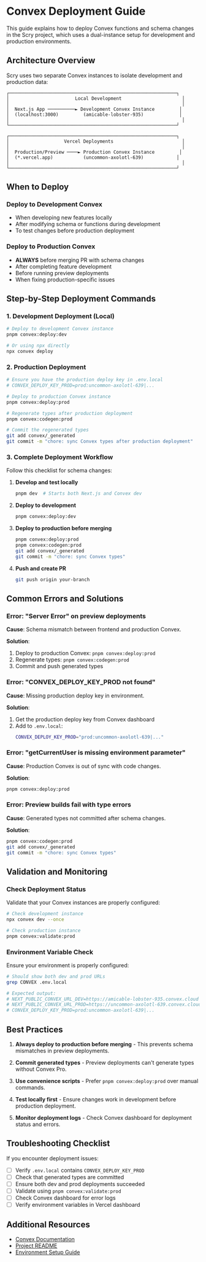 # Convex Deployment Guide

This guide explains how to deploy Convex functions and schema changes in the Scry project, which uses a dual-instance setup for development and production environments.

## Architecture Overview

Scry uses two separate Convex instances to isolate development and production data:

```
┌─────────────────────────────────────────────────────────────┐
│                        Local Development                      │
│                                                               │
│  Next.js App ──────────► Development Convex Instance         │
│  (localhost:3000)         (amicable-lobster-935)             │
│                                                               │
└─────────────────────────────────────────────────────────────┘

┌─────────────────────────────────────────────────────────────┐
│                    Vercel Deployments                         │
│                                                               │
│  Production/Preview ────► Production Convex Instance         │
│  (*.vercel.app)           (uncommon-axolotl-639)            │
│                                                               │
└─────────────────────────────────────────────────────────────┘
```

## When to Deploy

### Deploy to Development Convex
- When developing new features locally
- After modifying schema or functions during development
- To test changes before production deployment

### Deploy to Production Convex
- **ALWAYS** before merging PR with schema changes
- After completing feature development
- Before running preview deployments
- When fixing production-specific issues

## Step-by-Step Deployment Commands

### 1. Development Deployment (Local)

```bash
# Deploy to development Convex instance
pnpm convex:deploy:dev

# Or using npx directly
npx convex deploy
```

### 2. Production Deployment

```bash
# Ensure you have the production deploy key in .env.local
# CONVEX_DEPLOY_KEY_PROD=prod:uncommon-axolotl-639|...

# Deploy to production Convex instance
pnpm convex:deploy:prod

# Regenerate types after production deployment
pnpm convex:codegen:prod

# Commit the regenerated types
git add convex/_generated
git commit -m "chore: sync Convex types after production deployment"
```

### 3. Complete Deployment Workflow

Follow this checklist for schema changes:

1. **Develop and test locally**
   ```bash
   pnpm dev  # Starts both Next.js and Convex dev
   ```

2. **Deploy to development**
   ```bash
   pnpm convex:deploy:dev
   ```

3. **Deploy to production before merging**
   ```bash
   pnpm convex:deploy:prod
   pnpm convex:codegen:prod
   git add convex/_generated
   git commit -m "chore: sync Convex types"
   ```

4. **Push and create PR**
   ```bash
   git push origin your-branch
   ```

## Common Errors and Solutions

### Error: "Server Error" on preview deployments

**Cause**: Schema mismatch between frontend and production Convex.

**Solution**:
1. Deploy to production Convex: `pnpm convex:deploy:prod`
2. Regenerate types: `pnpm convex:codegen:prod`
3. Commit and push generated types

### Error: "CONVEX_DEPLOY_KEY_PROD not found"

**Cause**: Missing production deploy key in environment.

**Solution**:
1. Get the production deploy key from Convex dashboard
2. Add to `.env.local`:
   ```bash
   CONVEX_DEPLOY_KEY_PROD="prod:uncommon-axolotl-639|..."
   ```

### Error: "getCurrentUser is missing environment parameter"

**Cause**: Production Convex is out of sync with code changes.

**Solution**:
```bash
pnpm convex:deploy:prod
```

### Error: Preview builds fail with type errors

**Cause**: Generated types not committed after schema changes.

**Solution**:
```bash
pnpm convex:codegen:prod
git add convex/_generated
git commit -m "chore: sync Convex types"
```

## Validation and Monitoring

### Check Deployment Status

Validate that your Convex instances are properly configured:

```bash
# Check development instance
npx convex dev --once

# Check production instance
pnpm convex:validate:prod
```

### Environment Variable Check

Ensure your environment is properly configured:

```bash
# Should show both dev and prod URLs
grep CONVEX .env.local

# Expected output:
# NEXT_PUBLIC_CONVEX_URL_DEV=https://amicable-lobster-935.convex.cloud
# NEXT_PUBLIC_CONVEX_URL_PROD=https://uncommon-axolotl-639.convex.cloud
# CONVEX_DEPLOY_KEY_PROD=prod:uncommon-axolotl-639|...
```

## Best Practices

1. **Always deploy to production before merging** - This prevents schema mismatches in preview deployments.

2. **Commit generated types** - Preview deployments can't generate types without Convex Pro.

3. **Use convenience scripts** - Prefer `pnpm convex:deploy:prod` over manual commands.

4. **Test locally first** - Ensure changes work in development before production deployment.

5. **Monitor deployment logs** - Check Convex dashboard for deployment status and errors.

## Troubleshooting Checklist

If you encounter deployment issues:

- [ ] Verify `.env.local` contains `CONVEX_DEPLOY_KEY_PROD`
- [ ] Check that generated types are committed
- [ ] Ensure both dev and prod deployments succeeded
- [ ] Validate using `pnpm convex:validate:prod`
- [ ] Check Convex dashboard for error logs
- [ ] Verify environment variables in Vercel dashboard

## Additional Resources

- [Convex Documentation](https://docs.convex.dev)
- [Project README](../README.md)
- [Environment Setup Guide](../.env.example)